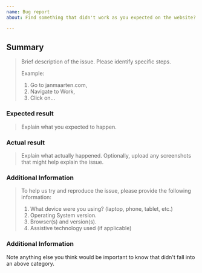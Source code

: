 ```yaml
---
name: Bug report
about: Find something that didn't work as you expected on the website? Let me know!

---
```


## Summary

> Brief description of the issue. Please identify specific steps.
>
> Example:
> 1. Go to janmaarten.com,
> 2. Navigate to Work,
> 3. Click on…

### Expected result

> Explain what you expected to happen.

### Actual result

> Explain what actually happened.
> Optionally, upload any screenshots that might help explain the issue.

### Additional Information

> To help us try and reproduce the issue, please provide the following information:
> 1. What device were you using? (laptop, phone, tablet, etc.)
> 2. Operating System version.
> 3. Browser(s) and version(s).
> 4. Assistive technology used (if applicable)

### Additional Information

Note anything else you think would be important to know that didn't fall into an above category.
